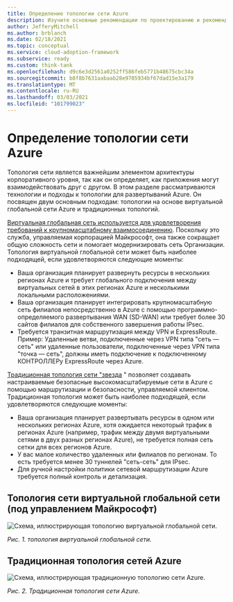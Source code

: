 ```yaml
---
title: Определение топологии сети Azure
description: Изучите основные рекомендации по проектированию и рекомендации, касающиеся сетевых топологий в Azure.
author: JefferyMitchell
ms.author: brblanch
ms.date: 02/18/2021
ms.topic: conceptual
ms.service: cloud-adoption-framework
ms.subservice: ready
ms.custom: think-tank
ms.openlocfilehash: d9c6e3d2561a0252ff586feb5771b48675cbc34a
ms.sourcegitcommit: b8f8b7631aabaab28e9705934bf67dad15e3a179
ms.translationtype: MT
ms.contentlocale: ru-RU
ms.lasthandoff: 03/03/2021
ms.locfileid: "101799023"
---
```

# <a name="define-an-azure-network-topology"></a>Определение топологии сети Azure

Топология сети является важнейшим элементом архитектуры корпоративного уровня, так как он определяет, как приложения могут взаимодействовать друг с другом. В этом разделе рассматриваются технологии и подходы к топологии для развертываний Azure. Он посвящен двум основным подходам: топологии на основе виртуальной глобальной сети Azure и традиционных топологий.

[Виртуальная глобальная сеть используется для удовлетворения требований к крупномасштабному взаимосоединению](../azure-best-practices/virtual-wan-network-topology.md). Поскольку это служба, управляемая корпорацией Майкрософт, она также сокращает общую сложность сети и помогает модернизировать сеть Организации. Топология виртуальной глобальной сети может быть наиболее подходящей, если удовлетворяются следующие моменты:

- Ваша организация планирует развернуть ресурсы в нескольких регионах Azure и требует глобального подключения между виртуальных сетей в этих регионах Azure и несколькими локальными расположениями.
- Ваша организация планирует интегрировать крупномасштабную сеть филиалов непосредственно в Azure с помощью программно-определяемого развертывания WAN (SD-WAN) или требует более 30 сайтов филиалов для собственного завершения работы IPsec.
- Требуется транзитная маршрутизация между VPN и ExpressRoute. Пример: Удаленные ветви, подключенные через VPN типа "сеть — сеть" или удаленные пользователи, подключенные через VPN типа "точка — сеть", должны иметь подключение к подключенному КОНТРОЛЛЕРу ExpressRoute через Azure.

[Традиционная топология сети "звезда](../azure-best-practices/traditional-azure-networking-topology.md) " позволяет создавать настраиваемые безопасные высокомасштабируемые сети в Azure с помощью маршрутизации и безопасности, управляемой клиентом. Традиционная топология может быть наиболее подходящей, если удовлетворяются следующие моменты:

- Ваша организация планирует развертывать ресурсы в одном или нескольких регионах Azure, хотя ожидается некоторый трафик в регионах Azure (например, трафик между двумя виртуальными сетями в двух разных регионах Azure), не требуется полная сеть сетки для всех регионов Azure.
- У вас малое количество удаленных или филиалов по регионам. То есть требуется менее 30 туннелей "сеть-сеть" для IPsec.
- Для ручной настройки политики сетевой маршрутизации Azure требуется полный контроль и детализация.

## <a name="virtual-wan-network-topology-microsoft-managed"></a>Топология сети виртуальной глобальной сети (под управлением Майкрософт)

![Схема, иллюстрирующая топологию виртуальной глобальной сети.](./media/virtual-wan-topology.png)

*Рис. 1. топология виртуальной глобальной сети.*

## <a name="traditional-azure-networking-topology"></a>Традиционная топология сетей Azure

![Схема, иллюстрирующая традиционную топологию сети Azure.](./media/customer-managed-topology.png)

*Рис. 2. Традиционная топология сети Azure.*

